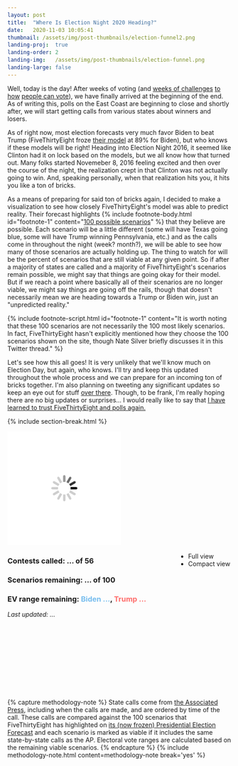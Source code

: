 ```yaml
---
layout: post
title:  "Where Is Election Night 2020 Heading?"
date:   2020-11-03 10:05:41
thumbnail: /assets/img/post-thumbnails/election-funnel2.png
landing-proj:  true
landing-order: 2
landing-img:   /assets/img/post-thumbnails/election-funnel.png
landing-large: false
---
```


Well, today is the day! After weeks of voting (and [weeks of challenges](https://www.axios.com/texas-harris-county-drive-thru-voting-5a874c81-b927-48e7-8dcb-3bc1d5d76f6b.html) [to how](https://www.cnn.com/2020/10/26/politics/wisconsin-mail-in-voting-deadline-supreme-court/index.html) [people can vote](https://www.reuters.com/article/us-usa-election-court-pennsylvania/u-s-supreme-court-deals-blow-to-republicans-in-pennsylvania-north-carolina-vote-by-mail-fights-idUSKBN27D37H)), we have finally arrived at the beginning of the end. As of writing this, polls on the East Coast are beginning to close and shortly after, we will start getting calls from various states about winners and losers. 

As of right now, most election forecasts very much favor Biden to beat Trump (FiveThirtyEight froze [their model](https://projects.fivethirtyeight.com/2020-election-forecast/) at 89% for Biden), but who knows if these models will be right! Heading into Election Night 2016, it seemed like Clinton had it on lock based on the models, but we all know how that turned out. Many folks started Novemeber 8, 2016 feeling excited and then over the course of the night, the realization crept in that Clinton was not actually going to win. And, speaking personally, when that realization hits you, it hits you like a ton of bricks.

As a means of preparing for said ton of bricks again, I decided to make a visualization to see how closely FiveThirtyEight's model was able to predict reality. Their forecast highlights {% include footnote-body.html id="footnote-1" content="<a href='https://twitter.com/natesilver538/status/1300825856072454145'>100 possible scenarios</a>" %} that they believe are possible. Each scenario will be a little different (some will have Texas going blue, some will have Trump winning Pennsylvania, etc.) and as the calls come in throughout the night (week? month?), we will be able to see how many of those scenarios are actually holding up. The thing to watch for will be the percent of scenarios that are still viable at any given point. So if after a majority of states are called and a majority of FiveThirtyEight's scenarios remain possible, we might say that things are going okay for their model. But if we reach a point where basically all of their scenarios are no longer viable, we might say things are going off the rails, though that doesn't necessarily mean we are heading towards a Trump or Biden win, just an "unpredicted reality."

{% include footnote-script.html id="footnote-1" content="It is worth noting that these 100 scenarios are not necessarily the 100 most likely scenarios. In fact, FiveThirtyEight hasn't explicitly mentioned how they choose the 100 scenarios shown on the site, though Nate Silver briefly discusses it in this Twitter thread." %}

Let's see how this all goes! It is very unlikely that we'll know much on Election Day, but again, who knows. I'll try and keep this updated throughout the whole process and we can prepare for an incoming ton of bricks together. I'm also planning on tweeting any significant updates so keep an eye out for stuff [over there](https://twitter.com/ben_tanen/). Though, to be frank, I'm really hoping there are no big updates or surprises... I would really like to say that [I have learned to trust FiveThirtyEight and polls again.](https://www.mcsweeneys.net/articles/im-back-in-a-relationship-with-fivethirtyeights-elections-forecast-model-but-this-time-i-swear-hes-changed)

{% include section-break.html %}

<div id="elfun2020-container">
    <div id="elfun2020-loading">
        <img id="loading-spinner" src='/assets/img/loading.gif' />
    </div>
    <div class="columns two" id="elfun2020-title">
        <div class="column" style="width: calc(75% - 15px);">
            <h3><b>Contests called:</b> <span id="states-called">...</span> of 56</h3>
            <h3><b>Scenarios remaining:</b> <span id="scenarios-remaining">...</span> of 100</h3>
            <h3><b>EV range remaining:</b> <span style="color: #77bdee">Biden <span id="ev-range-biden">...</span></span>, <span style="color: #ff6e6c">Trump <span id="ev-range-trump">...</span></span></h3>
            <p style="margin-top: 5px"><i>Last updated: <span id="update-datetime">...</span></i></p>
        </div>
        <div class="column" style="width: calc(25% - 5px);">
            <ul id="elfun2020-view-select">
                <li class="selected">Full view</li>
                <li id="compact">Compact view</li>
            </ul>
        </div>
    </div>
    <div id="elfun2020-viz">
        <svg id="elfun2020-svg"></svg>
    </div>
</div>

{% capture methodology-note %}
State calls come from <a href="https://twitter.com/AP_Politics">the Associated Press</a>, including when the calls are made, and are ordered by time of the call. These calls are compared against the 100 scenarios that FiveThirtyEight has highlighted on <a href="https://projects.fivethirtyeight.com/2020-election-forecast/">its (now frozen) Presidential Election Forecast</a> and each scenario is marked as viable if it includes the same state-by-state calls as the AP. Electoral vote ranges are calculated based on the remaining viable scenarios.
{% endcapture %}
{% include methodology-note.html content=methodology-note break='yes' %}

<link rel="stylesheet" href="/projects/election-night2020-funnel/css/main.style.css" />
<script src="https://d3js.org/d3-time-format.v2.min.js"></script>
<script src='/projects/election-night2020-funnel/js/main.js'></script>


